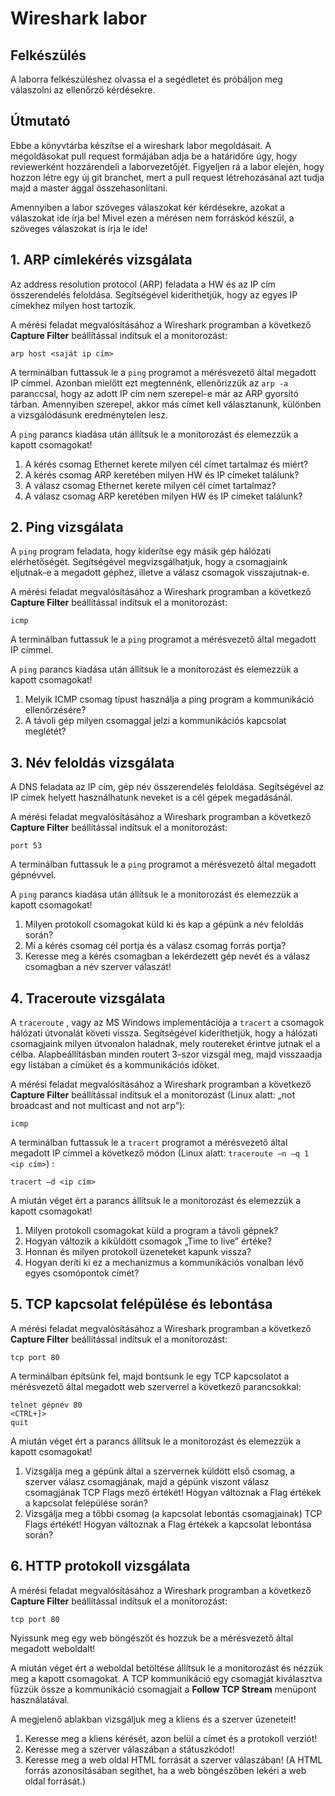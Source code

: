 # Wireshark labor

## Felkészülés
A laborra felkészüléshez olvassa el a segédletet és próbáljon meg válaszolni az ellenőrző kérdésekre.

## Útmutató
Ebbe a könyvtárba készítse el a wireshark labor megoldásait. A megoldásokat pull request formájában adja be a határidőre úgy, hogy reviewerként hozzárendeli a laborvezetőjét.
Figyeljen rá a labor elején, hogy hozzon létre egy új git branchet, mert a pull request létrehozásánal azt tudja majd a master ággal összehasonlítani.

Amennyiben a labor szöveges válaszokat kér kérdésekre, azokat a válaszokat ide írja be!
Mivel ezen a mérésen nem forráskód készül, a szöveges válaszokat is írja le ide!

## 1. ARP címlekérés vizsgálata

Az address resolution protocol (ARP) feladata a HW és az IP cím összerendelés feloldása. Segítségével
kideríthetjük, hogy az egyes IP címekhez milyen host tartozik.

A mérési feladat megvalósításához a Wireshark programban a következő **Capture Filter** beállítással
indítsuk el a monitorozást:

```
arp host <saját ip cím>
```
A terminálban futtassuk le a `ping` programot a mérésvezető által megadott IP címmel. Azonban
mielőtt ezt megtennénk, ellenőrizzük az `arp -a` paranccsal, hogy az adott IP cím nem szerepel-e már
az ARP gyorsító tárban. Amennyiben szerepel, akkor más címet kell választanunk, különben a
vizsgálódásunk eredménytelen lesz.

A `ping` parancs kiadása után állítsuk le a monitorozást és elemezzük a kapott csomagokat!

1. A kérés csomag Ethernet kerete milyen cél címet tartalmaz és miért?
2. A kérés csomag ARP keretében milyen HW és IP címeket találunk?
3. A válasz csomag Ethernet kerete milyen cél címet tartalmaz?
4. A válasz csomag ARP keretében milyen HW és IP címeket találunk?

## 2. Ping vizsgálata

A `ping` program feladata, hogy kiderítse egy másik gép hálózati elérhetőségét. Segítségével
megvizsgálhatjuk, hogy a csomagjaink eljutnak-e a megadott géphez, illetve a válasz csomagok
visszajutnak-e.

A mérési feladat megvalósításához a Wireshark programban a következő **Capture Filter** beállítással
indítsuk el a monitorozást:

```
icmp
```
A terminálban futtassuk le a `ping` programot a mérésvezető által megadott IP címmel.

A `ping` parancs kiadása után állítsuk le a monitorozást és elemezzük a kapott csomagokat!

1. Melyik ICMP csomag típust használja a ping program a kommunikáció ellenőrzésére?
2. A távoli gép milyen csomaggal jelzi a kommunikációs kapcsolat meglétét?

## 3. Név feloldás vizsgálata

A DNS feladata az IP cím, gép név összerendelés feloldása. Segítségével az IP címek helyett
használhatunk neveket is a cél gépek megadásánál.

A mérési feladat megvalósításához a Wireshark programban a következő **Capture Filter** beállítással
indítsuk el a monitorozást:

```
port 53
```
A terminálban futtassuk le a `ping` programot a mérésvezető által megadott gépnévvel.


A `ping` parancs kiadása után állítsuk le a monitorozást és elemezzük a kapott csomagokat!

1. Milyen protokoll csomagokat küld ki és kap a gépünk a név feloldás során?
2. Mi a kérés csomag cél portja és a válasz csomag forrás portja?
3. Keresse meg a kérés csomagban a lekérdezett gép nevét és a válasz csomagban a név szerver
    válaszát!

## 4. Traceroute vizsgálata

A `traceroute` , vagy az MS Windows implementációja a `tracert` a csomagok hálózati útvonalát követi
vissza. Segítségével kideríthetjük, hogy a hálózati csomagjaink milyen útvonalon haladnak, mely
routereket érintve jutnak el a célba. Alapbeállításban minden routert 3-szor vizsgál meg, majd
visszaadja egy listában a címüket és a kommunikációs időket.

A mérési feladat megvalósításához a Wireshark programban a következő **Capture Filter** beállítással
indítsuk el a monitorozást (Linux alatt: „not broadcast and not multicast and not arp”):

```
icmp
```
A terminálban futtassuk le a `tracert` programot a mérésvezető által megadott IP címmel a következő
módon (Linux alatt: `traceroute –n –q 1 <ip cím>`) :

```
tracert –d <ip cím>
```
A miután véget ért a parancs állítsuk le a monitorozást és elemezzük a kapott csomagokat!

1. Milyen protokoll csomagokat küld a program a távoli gépnek?
2. Hogyan változik a kiküldött csomagok „Time to live” értéke?
3. Honnan és milyen protokoll üzeneteket kapunk vissza?
4. Hogyan deríti ki ez a mechanizmus a kommunikációs vonalban lévő egyes csomópontok címét?

## 5. TCP kapcsolat felépülése és lebontása

A mérési feladat megvalósításához a Wireshark programban a következő **Capture Filter** beállítással
indítsuk el a monitorozást:

```
tcp port 80
```
A terminálban építsünk fel, majd bontsunk le egy TCP kapcsolatot a mérésvezető által megadott web
szerverrel a következő parancsokkal:

```
telnet gépnév 80
<CTRL+]>
quit
```
A miután véget ért a parancs állítsuk le a monitorozást és elemezzük a kapott csomagokat!

1. Vizsgálja meg a gépünk által a szervernek küldött első csomag, a szerver válasz csomagjának,
    majd a gépünk viszont válasz csomagjának TCP Flags mező értékét! Hogyan változnak a Flag
    értékek a kapcsolat felépülése során?
2. Vizsgálja meg a többi csomag (a kapcsolat lebontás csomagjainak) TCP Flags értékét! Hogyan
    változnak a Flag értékek a kapcsolat lebontása során?

## 6. HTTP protokoll vizsgálata

A mérési feladat megvalósításához a Wireshark programban a következő **Capture Filter** beállítással
indítsuk el a monitorozást:

```
tcp port 80
```
Nyissunk meg egy web böngészőt és hozzuk be a mérésvezető által megadott weboldalt!

A miután véget ért a weboldal betöltése állítsuk le a monitorozást és nézzük meg a kapott
csomagokat. A TCP kommunikáció egy csomagját kiválasztva fűzzük össze a kommunikáció
csomagjait a **Follow TCP Stream** menüpont használatával.

A megjelenő ablakban vizsgáljuk meg a kliens és a szerver üzeneteit!

1. Keresse meg a kliens kérését, azon belül a címet és a protokoll verziót!
2. Keresse meg a szerver válaszában a státuszkódot!
3. Keresse meg a web oldal HTML forrását a szerver válaszában! (A HTML forrás azonosításában
    segíthet, ha a web böngészőben lekéri a web oldal forrását.)


